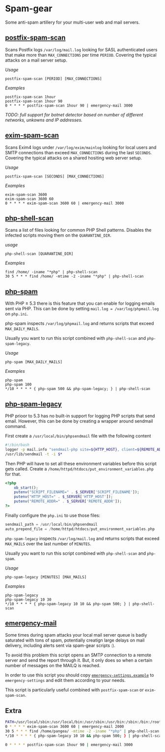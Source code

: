 Spam-gear
=========

Some anti-spam artillery for your multi-user web and mail servers.


[postfix-spam-scan](postfix-spam-scan)
--------------------------------------

Scans Postfix logs `/var/log/mail.log` looking for SASL authenticated users that make
more than `MAX_CONNECTIONS` per time `PERIOD`. Covering the typical attacks on a mail server setup.

*Usage*

    postfix-spam-scan [PERIOD] [MAX_CONNECTIONS]

*Examples*

    postfix-spam-scan 1hour
    postfix-spam-scan 1hour 90
    0 * * * * postfix-spam-scan 1hour 90 | emergency-mail 3000

*TODO: full support for botnet detector based on number of different networks, unkowns and IP addresses.*


[exim-spam-scan](exim-spam-scan)
--------------------------------

Scans Exim4 logs under `/var/log/exim/mainlog` looking for local users and SMTP connections
than exceed `MAX_CONNECTIONS` during the last `SECONDS`. Covering the typical attacks on a shared hositing web server setup.

*Usage*

    postfix-spam-scan [SECONDS] [MAX_CONNECTIONS]

*Examples*

    exim-spam-scan 3600
    exim-spam-scan 3600 60
    0 * * * * exim-spam-scan 3600 60 | emergency-mail 3000


[php-shell-scan](php-shell-scan)
--------------------------------
Scans a list of files looking for common PHP Shell patterns. Disables the infected scripts
moving them on the `QUARANTINE_DIR`.


*usage*

    php-shell-scan [QUARANTINE_DIR]

*Examples*

    find /home/ -iname "*php" | php-shell-scan
    30 5 * * * find /home/ -mtime -2 -iname "*php" | php-shell-scan


[php-spam](php-spam)
--------------------

With PHP &ge; 5.3 there is this feature that you can enable for logging emails sent via PHP. This can be done 
by setting `mail.log = /var/log/phpmail.log` on `php.ini`.

php-spam inspects `/var/log/phpmail.log` and returns scripts that exceed `MAX_DAILY_MAILS`.

Usually you want to run this script combined with `php-shell-scan` and `php-spam-legacy`.


*Usage*

    php-spam [MAX_DAILY_MAILS]

*Examples*

    php-spam
    php-spam 100
    */10 * * * * { php-spam 500 && php-spam-legacy; } | php-shell-scan



[php-spam-legacy](php-spam-legacy)
----------------------------------

PHP prioor to 5.3 has no built-in support for logging PHP scripts that send email. However, this can be done by creating a wrapper around sendmail command.

First create a `/usr/local/bin/phpsendmail` file with the following content
```bash
#!/bin/bash
logger -p mail.info "sendmail-php site=${HTTP_HOST}, client=${REMOTE_ADDR}, filename=${SCRIPT_FILENAME}, pwd=${PWD}, uid=${UID}, user=$(whoami), args=$*"
/usr/lib/sendmail -t -i $*
```

Then PHP will have to set all these environment variables before this script gets called. Create a `/home/httpd/htdocs/put_environment_variables.php` for that.

```php
<?php
    ob_start();
    putenv("SCRIPT_FILENAME=" . $_SERVER['SCRIPT_FILENAME']);
    putenv("HTTP_HOST=" . $_SERVER['HTTP_HOST']);
    putenv("REMOTE_ADDR=" . $_SERVER['REMOTE_ADDR']);
?>
```

Finally configure the `php.ini` to use those files:

```php
sendmail_path = /usr/local/bin/phpsendmail
auto_prepend_file = /home/httpd/htdocs/put_environment_variables.php
```


`php-spam-legacy` inspects `/var/log/mail.log` and returns scripts that exceed `MAX_MAILS` over the last number of `MINUTES`.

Usually you want to run this script combined with `php-shell-scan` and `php-spam`.


*Usage*

    php-spam-legacy [MINUTES] [MAX_MAILS]

*Examples*

    php-spam-legacy
    php-spam-legacy 10 30
    */10 * * * * { php-spam-legacy 10 10 && php-spam 500; } | php-shell-scan


[emergency-mail](emergency-mail)
--------------------------------

Some times during spam attacks your local mail server queue is badly saturated with tons of spam, potentially creatign large delays on mail delivery, including alerts sent via spam-gear scripts :).

To avoid this problem this script opens an SMTP connection to a remote server and send the report through it. But, it only does so when a certain number of messages on the MAILQ is reached.

In order to use this script you should copy [`emergency-settings.example`](emergency-settings.example) to `emergency-settings` and edit them according to your needs.

This script is particularly useful combined with `postfix-spam-scan` or `exim-spam-scan`.


Extra
-----

```bash
PATH=/usr/local/sbin:/usr/local/bin:/usr/sbin:/usr/bin:/sbin:/bin:/root/spam-gear
0 * * * * exim-spam-scan 3600 60 | emergency-mail 2000
30 5 * * * find /home/pangea/ -mtime -2 -iname "*php" | php-shell-scan
*/10 * * * * { php-spam-legacy 10 10 && php-spam 500; } | php-shell-scan

0 * * * * postfix-spam-scan 1hour 90 | emergency-mail 3000
```
